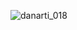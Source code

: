 
![danarti_018](https://user-images.githubusercontent.com/85607071/156980398-b70f25b3-482c-41f0-9978-2be1a2ad1c5f.jpg)
